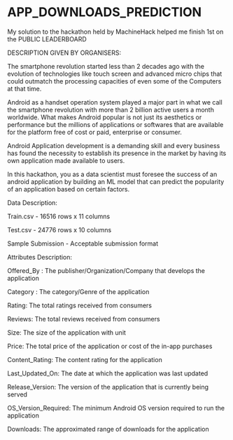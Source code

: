 # APP_DOWNLOADS_PREDICTION

My solution to the hackathon held by MachineHack helped me finish 1st on the PUBLIC LEADERBOARD

DESCRIPTION GIVEN BY ORGANISERS:

The smartphone revolution started less than 2 decades ago with   the evolution of technologies like touch screen and advanced micro chips that could outmatch the processing capacities of  even some of the Computers at that time. 

Android as a handset operation system played a major part in what we call the smartphone revolution with more than 2 billion active users a month worldwide. What makes Android popular is not just its aesthetics or performance but the millions of applications or softwares that are available for the platform free of cost or paid, enterprise or consumer.

Android Application development is a demanding skill and every business has found the necessity to establish its presence in the market by having its own application made available to users.

In this hackathon, you as a data scientist must foresee the success of an android application by building an ML model that can predict the popularity of an application based on certain factors.

Data Description:

Train.csv - 16516 rows x 11 columns

Test.csv - 24776 rows x 10 columns

Sample Submission - Acceptable submission format

Attributes Description:

Offered_By : The publisher/Organization/Company that develops the application

Category : The category/Genre of the application

Rating: The total ratings received from consumers

Reviews: The total reviews received from consumers

Size: The size of the application with unit

Price: The total price of the application or cost of the in-app purchases

Content_Rating: The content rating for the application

Last_Updated_On: The date at which the application was last updated

Release_Version: The version of the application that is currently being served

OS_Version_Required: The minimum Android OS version required to run the application

Downloads: The approximated range of downloads for the application

